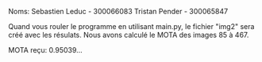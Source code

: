 Noms:
Sebastien Leduc - 300066083
Tristan Pender - 300065847

Quand vous rouler le programme en utilisant main.py, le fichier "img2" sera créé avec les résulats. Nous avons calculé le MOTA des images 85 à 467.

MOTA reçu: 0.95039...